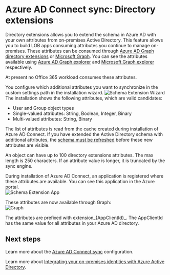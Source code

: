 <properties
   pageTitle="Azure AD Connect sync: Directory extensions | Microsoft Azure"
   description="This topic describes the directory extensions feature in Azure AD Connect."
   services="active-directory"
   documentationCenter=""
   authors="AndKjell"
   manager="femila"
   editor=""/>

<tags
   ms.service="active-directory"
   ms.devlang="na"
   ms.topic="article"
   ms.tgt_pltfrm="na"
   ms.workload="identity"
   ms.date="08/19/2016"
   ms.author="andkjell"/>

# Azure AD Connect sync: Directory extensions
Directory extensions allows you to extend the schema in Azure AD with your own attributes from on-premises Active Directory. This feature allows you to build LOB apps consuming attributes you continue to manage on-premises. These attributes can be consumed through [Azure AD Graph directory extensions](https://msdn.microsoft.com/Library/Azure/Ad/Graph/howto/azure-ad-graph-api-directory-schema-extensions) or [Microsoft Graph](https://graph.microsoft.io/). You can see the attributes available using [Azure AD Graph explorer](https://graphexplorer.cloudapp.net) and [Microsoft Graph explorer](https://graphexplorer2.azurewebsites.net/) respectively.

At present no Office 365 workload consumes these attributes.

You configure which additional attributes you want to synchronize in the custom settings path in the installation wizard.
![Schema Extension Wizard](./media/active-directory-aadconnectsync-feature-directory-extensions/extension2.png)
The installation shows the following attributes, which are valid candidates:

- User and Group object types
- Single-valued attributes: String, Boolean, Integer, Binary
- Multi-valued attributes: String, Binary

The list of attributes is read from the cache created during installation of Azure AD Connect. If you have extended the Active Directory schema with additional attributes, the [schema must be refreshed](active-directory-aadconnectsync-installation-wizard.md#refresh-directory-schema) before these new attributes are visible.

An object can have up to 100 directory extensions attributes. The max length is 250 characters. If an attribute value is longer, it is truncated by the sync engine.

During installation of Azure AD Connect, an application is registered where these attributes are available. You can see this application in the Azure portal.  
![Schema Extension App](./media/active-directory-aadconnectsync-feature-directory-extensions/extension3.png)

These attributes are now available through Graph:  
![Graph](./media/active-directory-aadconnectsync-feature-directory-extensions/extension4.png)

The attributes are prefixed with extension\_{AppClientId}\_. The AppClientId has the same value for all attributes in your Azure AD directory.

## Next steps
Learn more about the [Azure AD Connect sync](active-directory-aadconnectsync-whatis.md) configuration.

Learn more about [Integrating your on-premises identities with Azure Active Directory](active-directory-aadconnect.md).

